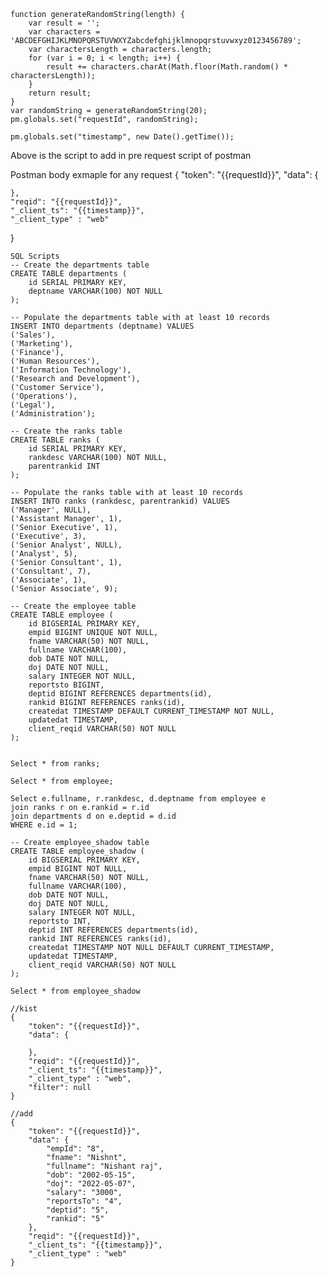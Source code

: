 
	function generateRandomString(length) {
	    var result = '';
	    var characters = 'ABCDEFGHIJKLMNOPQRSTUVWXYZabcdefghijklmnopqrstuvwxyz0123456789';
	    var charactersLength = characters.length;
	    for (var i = 0; i < length; i++) {
	        result += characters.charAt(Math.floor(Math.random() * charactersLength));
	    }
	    return result;
	}
	var randomString = generateRandomString(20); 
	pm.globals.set("requestId", randomString);
	
	pm.globals.set("timestamp", new Date().getTime());

Above is the script to add in pre request script of postman


Postman body exmaple for any request
{
    "token": "{{requestId}}",
	"data": {
        
    },
	"reqid": "{{requestId}}",
	"_client_ts": "{{timestamp}}",
	"_client_type" : "web"
}

	SQL Scripts
	-- Create the departments table
	CREATE TABLE departments (
	    id SERIAL PRIMARY KEY,
	    deptname VARCHAR(100) NOT NULL
	);
	
	-- Populate the departments table with at least 10 records
	INSERT INTO departments (deptname) VALUES
	('Sales'),
	('Marketing'),
	('Finance'),
	('Human Resources'),
	('Information Technology'),
	('Research and Development'),
	('Customer Service'),
	('Operations'),
	('Legal'),
	('Administration');
	
	-- Create the ranks table
	CREATE TABLE ranks (
	    id SERIAL PRIMARY KEY,
	    rankdesc VARCHAR(100) NOT NULL,
	    parentrankid INT
	);
	
	-- Populate the ranks table with at least 10 records
	INSERT INTO ranks (rankdesc, parentrankid) VALUES
	('Manager', NULL),
	('Assistant Manager', 1),
	('Senior Executive', 1),
	('Executive', 3),
	('Senior Analyst', NULL),
	('Analyst', 5),
	('Senior Consultant', 1),
	('Consultant', 7),
	('Associate', 1),
	('Senior Associate', 9);
	
	-- Create the employee table
	CREATE TABLE employee (
	    id BIGSERIAL PRIMARY KEY,
	    empid BIGINT UNIQUE NOT NULL,
	    fname VARCHAR(50) NOT NULL,
	    fullname VARCHAR(100),
	    dob DATE NOT NULL,
	    doj DATE NOT NULL,
	    salary INTEGER NOT NULL,
	    reportsto BIGINT,
	    deptid BIGINT REFERENCES departments(id),
	    rankid BIGINT REFERENCES ranks(id),
	    createdat TIMESTAMP DEFAULT CURRENT_TIMESTAMP NOT NULL,
	    updatedat TIMESTAMP,
	    client_reqid VARCHAR(50) NOT NULL
	);
	
	
	Select * from ranks;
	
	Select * from employee;
	
	Select e.fullname, r.rankdesc, d.deptname from employee e 
	join ranks r on e.rankid = r.id
	join departments d on e.deptid = d.id
	WHERE e.id = 1;
	
	-- Create employee_shadow table
	CREATE TABLE employee_shadow (
	    id BIGSERIAL PRIMARY KEY,
	    empid BIGINT NOT NULL,
	    fname VARCHAR(50) NOT NULL,
	    fullname VARCHAR(100),
	    dob DATE NOT NULL,
	    doj DATE NOT NULL,
	    salary INTEGER NOT NULL,
	    reportsto INT,
	    deptid INT REFERENCES departments(id),
	    rankid INT REFERENCES ranks(id),
	    createdat TIMESTAMP NOT NULL DEFAULT CURRENT_TIMESTAMP,
	    updatedat TIMESTAMP,
	    client_reqid VARCHAR(50) NOT NULL
	);
	
	Select * from employee_shadow

 	//kist
  	{
	    "token": "{{requestId}}",
		"data": {
	        
	    },
		"reqid": "{{requestId}}",
		"_client_ts": "{{timestamp}}",
		"_client_type" : "web",
	    "filter": null
	}

 	//add
	{
	    "token": "{{requestId}}",
		"data": {
	        "empId": "8",
	        "fname": "Nishnt",
	        "fullname": "Nishant raj",
	        "dob": "2002-05-15",
	        "doj": "2022-05-07",
	        "salary": "3000",
	        "reportsTo": "4",
	        "deptid": "5",
	        "rankid": "5"
	    },
		"reqid": "{{requestId}}",
		"_client_ts": "{{timestamp}}",
		"_client_type" : "web"
	}
